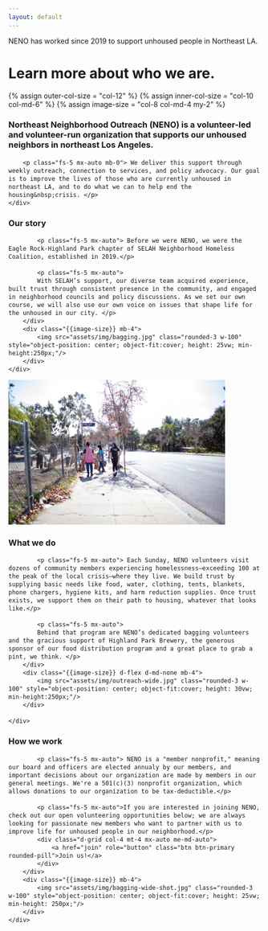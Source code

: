 ```yaml
---
layout: default
---
```


<div class="p-5 bg-dark rounded-3 text-light">
	<div class="container-fluid py-3 py-md-5">
		<p class="neno-blurb">NENO has worked since 2019 to support unhoused people in Northeast&nbsp;LA.</p>
		<h1 class="display-5 fw-bold mb-0">Learn more about who we&nbsp;are.</h1>
	</div>
</div>

{% assign outer-col-size = "col-12" %}
{% assign inner-col-size = "col-10 col-md-6" %}
{% assign image-size = "col-8 col-md-4 my-2" %}

<div class="{{outer-col-size}} py-2 mx-auto my-4">
	<div class="col-11 col-md-8 mx-auto my-md-4 text-center-md">
		<h3 class="text-secondary mx-auto mb-4 fw-bold">Northeast Neighborhood Outreach (NENO) is a volunteer-led and volunteer-run organization that supports our unhoused neighbors in northeast Los Angeles.</h3>

		<p class="fs-5 mx-auto mb-0"> We deliver this support through weekly outreach, connection to services, and policy advocacy. Our goal is to improve the lives of those who are currently unhoused in northeast LA, and to do what we can to help end the housing&nbsp;crisis. </p>
	</div>
</div>

<div class="{{outer-col-size}} mx-auto py-2 rounded-3 bg-accent">
	<div class="row align-items-center justify-content-center">
		<div class="{{inner-col-size}}">
			<h3 class="text-dark my-4 text-bold mx-auto">Our story</h3>

			<p class="fs-5 mx-auto"> Before we were NENO, we were the Eagle Rock-Highland Park chapter of SELAH Neighborhood Homeless Coalition, established in 2019.</p>

			<p class="fs-5 mx-auto">
			With SELAH’s support, our diverse team acquired experience, built trust through consistent presence in the community, and engaged in neighborhood councils and policy discussions. As we set our own course, we will also use our own voice on issues that shape life for the unhoused in our city. </p>
		</div>
		<div class="{{image-size}} mb-4">
			<img src="assets/img/bagging.jpg" class="rounded-3 w-100" style="object-position: center; object-fit:cover; height: 25vw; min-height:250px;"/>
		</div>
	</div>
</div>

<div class="{{outer-col-size}} mx-auto py-2">
	<div class="row align-items-center justify-content-center">
		<div class="{{image-size}} d-none d-md-flex">
			<img src="assets/img/outreach-wide.jpg" class="rounded-3 w-100" style="object-position: center; object-fit:cover; height: 30vw; min-height:250px;"/>
		</div>
		<div class="{{inner-col-size}}">
			<h3 class="text-secondary my-4 text-bold mx-auto">What we do</h3>

			<p class="fs-5 mx-auto"> Each Sunday, NENO volunteers visit dozens of community members experiencing homelessness—exceeding 100 at the peak of the local crisis—where they live. We build trust by supplying basic needs like food, water, clothing, tents, blankets, phone chargers, hygiene kits, and harm reduction supplies. Once trust exists, we support them on their path to housing, whatever that looks like.</p>

			<p class="fs-5 mx-auto">
			Behind that program are NENO’s dedicated bagging volunteers and the gracious support of Highland Park Brewery, the generous sponsor of our food distribution program and a great place to grab a pint, we think. </p>
		</div>
		<div class="{{image-size}} d-flex d-md-none mb-4">
			<img src="assets/img/outreach-wide.jpg" class="rounded-3 w-100" style="object-position: center; object-fit:cover; height: 30vw; min-height:250px;"/>
		</div>

	</div>
</div>

<div class="{{outer-col-size}} mx-auto py-2 rounded-3 bg-accent">
	<div class="row align-items-center justify-content-center">
		<div class="{{inner-col-size}} my-4">
			<h3 class="text-dark my-4 text-bold mx-auto">How we work</h3>

			<p class="fs-5 mx-auto"> NENO is a "member nonprofit," meaning our board and officers are elected annualy by our members, and important decisions about our organization are made by members in our general meetings. We're a 501(c)(3) nonprofit organization, which allows donations to our organization to be tax-deductible.</p>

			<p class="fs-5 mx-auto">If you are interested in joining NENO, check out our open volunteering opportunities below; we are always looking for passionate new members who want to partner with us to improve life for unhoused people in our neighborhood.</p>
			<div class="d-grid col-4 mt-4 mx-auto me-md-auto">
	         	<a href="join" role="button" class="btn btn-primary rounded-pill">Join us!</a>
	        </div>
		</div>
		<div class="{{image-size}} mb-4">
			<img src="assets/img/bagging-wide-shot.jpg" class="rounded-3 w-100" style="object-position: center; object-fit:cover; height: 25vw; min-height: 250px;"/>
		</div>
	</div>
</div>
